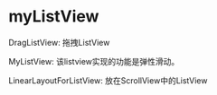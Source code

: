 # myListView

DragListView:   拖拽ListView

MyListView:   该listview实现的功能是弹性滑动。

LinearLayoutForListView:   放在ScrollView中的ListView
